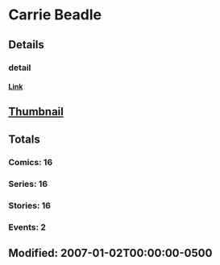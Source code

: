 # Carrie  Beadle 
## Details
### detail
#### [Link](http://marvel.com/comics/creators/8193/carrie_beadle?utm_campaign=apiRef&utm_source=225578a89fc76f3d20fbffda5d17a88d)
## [Thumbnail](http://i.annihil.us/u/prod/marvel/i/mg/b/40/image_not_available.jpg)
## Totals
### Comics: 16
### Series: 16
### Stories: 16
### Events: 2
## Modified: 2007-01-02T00:00:00-0500